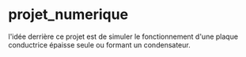 # projet_numerique
l'idée derrière ce projet est de simuler le fonctionnement d'une plaque conductrice épaisse seule ou formant un condensateur.
